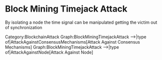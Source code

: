 # Block Mining Timejack Attack

By isolating a node the time signal can be manipulated getting the victim out of synchronization

Category:BlockchainAttack
Graph:BlockMiningTimejackAttack -->|type of|AttackAgainstConsensusMechanisms[Attack Against Consensus Mechanisms]
Graph:BlockMiningTimejackAttack -->|type of|AttackAgainstNode[Attack Against Node]
